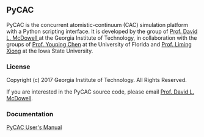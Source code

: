 ## PyCAC

PyCAC is the concurrent atomistic-continuum (CAC) simulation platform with a Python scripting interface. It is developed by the group of [Prof. David L. McDowell ](http://www.me.gatech.edu/faculty/mcdowell) at the Georgia Institute of Technology, in collaboration with the groups of [Prof. Youping Chen](http://web.mae.ufl.edu/chenlab/) at the University of Florida and [Prof. Liming Xiong](http://www.aere.iastate.edu/lmxiong/) at the Iowa State University.

### License

Copyright (c) 2017 Georgia Institute of Technology. All Rights Reserved.

If you are interested in the PyCAC source code, please email [Prof. David L. McDowell](mailto:david.mcdowell@me.gatech.edu).

### Documentation

[PyCAC User's Manual](http://www.pycac.org)